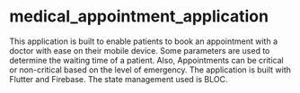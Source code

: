 # medical_appointment_application
This application is built to enable patients to book an appointment with a doctor with ease on their mobile device. Some parameters are used to determine the waiting time of a patient. Also, Appointments can be critical or non-critical based on the level of emergency. The application is built with Flutter and Firebase. The state management used is BLOC.
